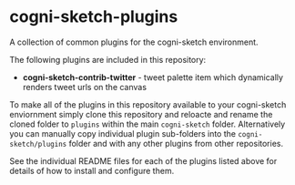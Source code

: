 # cogni-sketch-plugins
A collection of common plugins for the cogni-sketch environment.

The following plugins are included in this repository:
* **cogni-sketch-contrib-twitter** - tweet palette item which dynamically renders tweet urls on
  the canvas

To make all of the plugins in this repository available to your cogni-sketch enviornment simply
clone this repository and reloacte and rename the cloned folder to `plugins` within the main
`cogni-sketch` folder.  Alternatively you can manually copy individual plugin sub-folders into
the `cogni-sketch/plugins` folder and with any other plugins from other repositories.

See the individual README files for each of the plugins listed above for details of how to
install and configure them.
